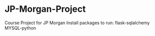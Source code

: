 # JP-Morgan-Project
Course Project for JP Morgan
Install packages to run:
flask-sqlalchemy
MYSQL-python
